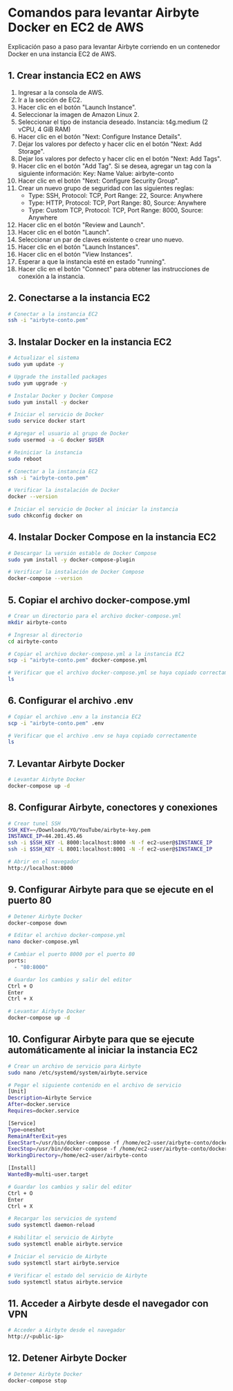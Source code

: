 # Comandos para levantar Airbyte Docker en EC2 de AWS

Explicación paso a paso para levantar Airbyte corriendo en un contenedor Docker en una instancia EC2 de AWS.

## 1. Crear instancia EC2 en AWS

1. Ingresar a la consola de AWS.
2. Ir a la sección de EC2.
3. Hacer clic en el botón "Launch Instance".
4. Seleccionar la imagen de Amazon Linux 2.
5. Seleccionar el tipo de instancia deseado.
    Instancia: t4g.medium (2 vCPU, 4 GiB RAM)
6. Hacer clic en el botón "Next: Configure Instance Details".
7. Dejar los valores por defecto y hacer clic en el botón "Next: Add Storage".
8. Dejar los valores por defecto y hacer clic en el botón "Next: Add Tags".
9. Hacer clic en el botón "Add Tag". Si se desea, agregar un tag con la siguiente información:
    Key: Name
    Value: airbyte-conto
10. Hacer clic en el botón "Next: Configure Security Group".
11. Crear un nuevo grupo de seguridad con las siguientes reglas:
    - Type: SSH, Protocol: TCP, Port Range: 22, Source: Anywhere
    - Type: HTTP, Protocol: TCP, Port Range: 80, Source: Anywhere
    - Type: Custom TCP, Protocol: TCP, Port Range: 8000, Source: Anywhere
12. Hacer clic en el botón "Review and Launch".
13. Hacer clic en el botón "Launch".
14. Seleccionar un par de claves existente o crear uno nuevo.
15. Hacer clic en el botón "Launch Instances".
16. Hacer clic en el botón "View Instances".
17. Esperar a que la instancia esté en estado "running".
18. Hacer clic en el botón "Connect" para obtener las instrucciones de conexión a la instancia.

## 2. Conectarse a la instancia EC2

```bash
# Conectar a la instancia EC2
ssh -i "airbyte-conto.pem"
```

## 3. Instalar Docker en la instancia EC2

```bash
# Actualizar el sistema
sudo yum update -y

# Upgrade the installed packages
sudo yum upgrade -y

# Instalar Docker y Docker Compose
sudo yum install -y docker

# Iniciar el servicio de Docker
sudo service docker start

# Agregar el usuario al grupo de Docker
sudo usermod -a -G docker $USER

# Reiniciar la instancia
sudo reboot
```

```bash
# Conectar a la instancia EC2
ssh -i "airbyte-conto.pem"

# Verificar la instalación de Docker
docker --version

# Iniciar el servicio de Docker al iniciar la instancia
sudo chkconfig docker on
```

## 4. Instalar Docker Compose en la instancia EC2

```bash
# Descargar la versión estable de Docker Compose
sudo yum install -y docker-compose-plugin

# Verificar la instalación de Docker Compose
docker-compose --version
```

## 5. Copiar el archivo docker-compose.yml

```bash
# Crear un directorio para el archivo docker-compose.yml
mkdir airbyte-conto

# Ingresar al directorio
cd airbyte-conto

# Copiar el archivo docker-compose.yml a la instancia EC2
scp -i "airbyte-conto.pem" docker-compose.yml

# Verificar que el archivo docker-compose.yml se haya copiado correctamente
ls
```

## 6. Configurar el archivo .env

```bash
# Copiar el archivo .env a la instancia EC2
scp -i "airbyte-conto.pem" .env

# Verificar que el archivo .env se haya copiado correctamente
ls
```

## 7. Levantar Airbyte Docker

```bash
# Levantar Airbyte Docker
docker-compose up -d
```

## 8. Configurar Airbyte, conectores y conexiones

```bash
# Crear tunel SSH
SSH_KEY=~/Downloads/YO/YouTube/airbyte-key.pem
INSTANCE_IP=44.201.45.46
ssh -i $SSH_KEY -L 8000:localhost:8000 -N -f ec2-user@$INSTANCE_IP
ssh -i $SSH_KEY -L 8001:localhost:8001 -N -f ec2-user@$INSTANCE_IP

# Abrir en el navegador
http://localhost:8000
```

## 9. Configurar Airbyte para que se ejecute en el puerto 80

```bash
# Detener Airbyte Docker
docker-compose down

# Editar el archivo docker-compose.yml
nano docker-compose.yml

# Cambiar el puerto 8000 por el puerto 80
ports:
  - "80:8000"

# Guardar los cambios y salir del editor
Ctrl + O
Enter
Ctrl + X

# Levantar Airbyte Docker
docker-compose up -d
```

## 10. Configurar Airbyte para que se ejecute automáticamente al iniciar la instancia EC2

```bash
# Crear un archivo de servicio para Airbyte
sudo nano /etc/systemd/system/airbyte.service

# Pegar el siguiente contenido en el archivo de servicio
[Unit]
Description=Airbyte Service
After=docker.service
Requires=docker.service

[Service]
Type=oneshot
RemainAfterExit=yes
ExecStart=/usr/bin/docker-compose -f /home/ec2-user/airbyte-conto/docker-compose.yml up -d
ExecStop=/usr/bin/docker-compose -f /home/ec2-user/airbyte-conto/docker-compose.yml down
WorkingDirectory=/home/ec2-user/airbyte-conto

[Install]
WantedBy=multi-user.target

# Guardar los cambios y salir del editor
Ctrl + O
Enter
Ctrl + X

# Recargar los servicios de systemd
sudo systemctl daemon-reload

# Habilitar el servicio de Airbyte
sudo systemctl enable airbyte.service

# Iniciar el servicio de Airbyte
sudo systemctl start airbyte.service

# Verificar el estado del servicio de Airbyte
sudo systemctl status airbyte.service
```

## 11. Acceder a Airbyte desde el navegador con VPN

```bash
# Acceder a Airbyte desde el navegador
http://<public-ip>
```

## 12. Detener Airbyte Docker

```bash
# Detener Airbyte Docker
docker-compose stop
```